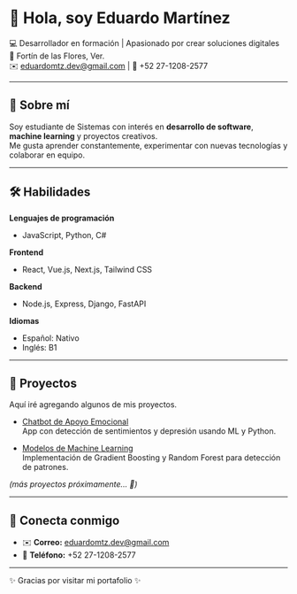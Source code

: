 # 👋 Hola, soy Eduardo Martínez  

💻 Desarrollador en formación | Apasionado por crear soluciones digitales  
📍 Fortín de las Flores, Ver.  
✉️ eduardomtz.dev@gmail.com | 📱 +52 27-1208-2577  

---

## 🚀 Sobre mí
Soy estudiante de Sistemas con interés en **desarrollo de software**, **machine learning** y proyectos creativos.  
Me gusta aprender constantemente, experimentar con nuevas tecnologías y colaborar en equipo.  

---

## 🛠️ Habilidades

**Lenguajes de programación**  
- JavaScript, Python, C#  

**Frontend**  
- React, Vue.js, Next.js, Tailwind CSS  

**Backend**  
- Node.js, Express, Django, FastAPI  

**Idiomas**  
- Español: Nativo  
- Inglés: B1  

---

## 📂 Proyectos
Aquí iré agregando algunos de mis proyectos.  

- [Chatbot de Apoyo Emocional](#)  
  App con detección de sentimientos y depresión usando ML y Python.  

- [Modelos de Machine Learning](#)  
  Implementación de Gradient Boosting y Random Forest para detección de patrones.  

*(más proyectos próximamente... 🚀)*

---

## 🔗 Conecta conmigo
- ✉️ **Correo:** [eduardomtz.dev@gmail.com](mailto:eduardomtz.dev@gmail.com)  
- 📱 **Teléfono:** +52 27-1208-2577  

---
✨ Gracias por visitar mi portafolio ✨
